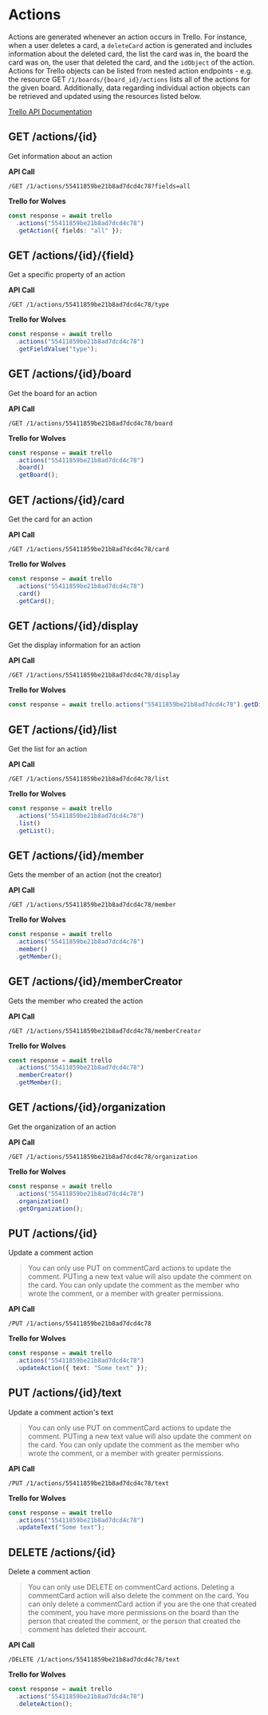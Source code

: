 # Actions

Actions are generated whenever an action occurs in Trello. For instance, when a user deletes a
card, a `deleteCard` action is generated and includes information about the deleted card, the
list the card was in, the board the card was on, the user that deleted the card, and the
`idObject` of the action. Actions for Trello objects can be listed from nested action
endpoints - e.g. the resource GET `/1/boards/{board_id}/actions` lists all of the actions
for the given board. Additionally, data regarding individual action objects can be
retrieved and updated using the resources listed below.

[Trello API Documentation](https://developers.trello.com/reference#actions)

## GET /actions/{id}

Get information about an action

**API Call**

```
/GET /1/actions/55411859be21b8ad7dcd4c78?fields=all
```

**Trello for Wolves**

```typescript
const response = await trello
  .actions("55411859be21b8ad7dcd4c78")
  .getAction({ fields: "all" });
```

## GET /actions/{id}/{field}

Get a specific property of an action

**API Call**

```
/GET /1/actions/55411859be21b8ad7dcd4c78/type
```

**Trello for Wolves**

```typescript
const response = await trello
  .actions("55411859be21b8ad7dcd4c78")
  .getFieldValue("type");
```

## GET /actions/{id}/board

Get the board for an action

**API Call**

```
/GET /1/actions/55411859be21b8ad7dcd4c78/board
```

**Trello for Wolves**

```typescript
const response = await trello
  .actions("55411859be21b8ad7dcd4c78")
  .board()
  .getBoard();
```

## GET /actions/{id}/card

Get the card for an action

**API Call**

```
/GET /1/actions/55411859be21b8ad7dcd4c78/card
```

**Trello for Wolves**

```typescript
const response = await trello
  .actions("55411859be21b8ad7dcd4c78")
  .card()
  .getCard();
```

## GET /actions/{id}/display

Get the display information for an action

**API Call**

```
/GET /1/actions/55411859be21b8ad7dcd4c78/display
```

**Trello for Wolves**

```typescript
const response = await trello.actions("55411859be21b8ad7dcd4c78").getDisplay();
```

## GET /actions/{id}/list

Get the list for an action

**API Call**

```
/GET /1/actions/55411859be21b8ad7dcd4c78/list
```

**Trello for Wolves**

```typescript
const response = await trello
  .actions("55411859be21b8ad7dcd4c78")
  .list()
  .getList();
```

## GET /actions/{id}/member

Gets the member of an action (not the creator)

**API Call**

```
/GET /1/actions/55411859be21b8ad7dcd4c78/member
```

**Trello for Wolves**

```typescript
const response = await trello
  .actions("55411859be21b8ad7dcd4c78")
  .member()
  .getMember();
```

## GET /actions/{id}/memberCreator

Gets the member who created the action

**API Call**

```
/GET /1/actions/55411859be21b8ad7dcd4c78/memberCreator
```

**Trello for Wolves**

```typescript
const response = await trello
  .actions("55411859be21b8ad7dcd4c78")
  .memberCreator()
  .getMember();
```

## GET /actions/{id}/organization

Get the organization of an action

**API Call**

```
/GET /1/actions/55411859be21b8ad7dcd4c78/organization
```

**Trello for Wolves**

```typescript
const response = await trello
  .actions("55411859be21b8ad7dcd4c78")
  .organization()
  .getOrganization();
```

## PUT /actions/{id}

Update a comment action

> You can only use PUT on commentCard actions to update the comment. PUTing a new text value will
> also update the comment on the card. You can only update the comment as the member who wrote the
> comment, or a member with greater permissions.

**API Call**

```
/PUT /1/actions/55411859be21b8ad7dcd4c78
```

**Trello for Wolves**

```typescript
const response = await trello
  .actions("55411859be21b8ad7dcd4c78")
  .updateAction({ text: "Some text" });
```

## PUT /actions/{id}/text

Update a comment action's text

> You can only use PUT on commentCard actions to update the comment. PUTing a new text value will
> also update the comment on the card. You can only update the comment as the member who wrote the
> comment, or a member with greater permissions.

**API Call**

```
/PUT /1/actions/55411859be21b8ad7dcd4c78/text
```

**Trello for Wolves**

```typescript
const response = await trello
  .actions("55411859be21b8ad7dcd4c78")
  .updateText("Some text");
```

## DELETE /actions/{id}

Delete a comment action

> You can only use DELETE on commentCard actions. Deleting a commentCard action will also delete
> the comment on the card. You can only delete a commentCard action if you are the one that
> created the comment, you have more permissions on the board than the person that created
> the comment, or the person that created the comment has deleted their account.

**API Call**

```
/DELETE /1/actions/55411859be21b8ad7dcd4c78/text
```

**Trello for Wolves**

```typescript
const response = await trello
  .actions("55411859be21b8ad7dcd4c78")
  .deleteAction();
```
